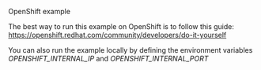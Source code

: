 OpenShift example

The best way to run this example on OpenShift is to follow this guide:
https://openshift.redhat.com/community/developers/do-it-yourself

You can also run the example locally by defining the environment variables *OPENSHIFT_INTERNAL_IP* and *OPENSHIFT_INTERNAL_PORT*

